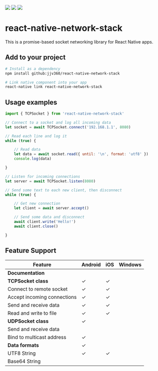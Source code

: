 ![](https://img.shields.io/badge/status-alpha-red.svg)
![](https://img.shields.io/badge/platforms-android-red.svg)
![](https://img.shields.io/github/package-json/v/jjv360/react-native-network-stack.svg)

# react-native-network-stack

This is a promise-based socket networking library for React Native apps.

## Add to your project

``` bash
# Install as a dependency
npm install github:jjv360/react-native-network-stack

# Link native component into your app
react-native link react-native-network-stack
```

## Usage examples
```javascript
import { TCPSocket } from 'react-native-network-stack' 

// Connect to a socket and log all incoming data
let socket = await TCPSocket.connect('192.168.1.1', 8080)

// Read each line and log it
while (true) {

	// Read data
	let data = await socket.read({ until: '\n', format: 'utf8' })
	console.log(data)

}
```

```javascript
// Listen for incoming connections
let server = await TCPSocket.listen(8080)

// Send some text to each new client, then disconnect
while (true) {

	// Get new connection
	let client = await server.accept()

	// Send some data and disconnect
	await client.write('Hello!')
	await client.close()

}
```

## Feature Support

Feature                         | Android | iOS | Windows
--------------------------------|---------|-----|----------
**Documentation**               |         |     |   
**TCPSocket class**             | ✓       | ✓   |   
Connect to remote socket        | ✓       | ✓   | 
Accept incoming connections     | ✓       | ✓   |   
Send and receive data           | ✓       | ✓   |   
Read and write to file          | ✓       | ✓   |
**UDPSocket class**             | ✓       |     |   
Send and receive data           |         |     |   
Bind to multicast address       | ✓       |     |   
**Data formats**                | ✓       |     |   
UTF8 String                     | ✓       | ✓   |   
Base64 String                   |         |     |   